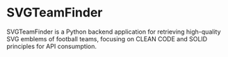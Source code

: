 # SVGTeamFinder
 SVGTeamFinder is a Python backend application for retrieving high-quality SVG emblems of football teams, focusing on CLEAN CODE and SOLID principles for API consumption.

